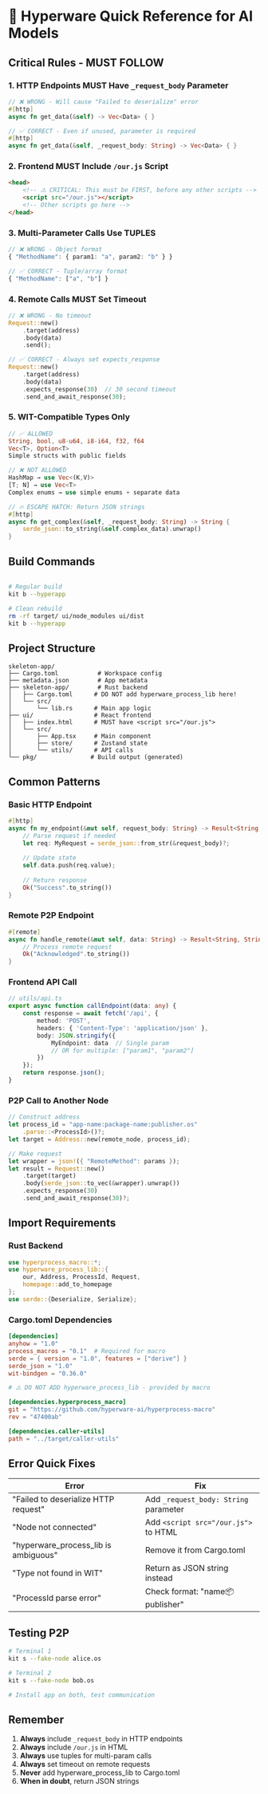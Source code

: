 # 🚀 Hyperware Quick Reference for AI Models

## Critical Rules - MUST FOLLOW

### 1. HTTP Endpoints MUST Have `_request_body` Parameter
```rust
// ❌ WRONG - Will cause "Failed to deserialize" error
#[http]
async fn get_data(&self) -> Vec<Data> { }

// ✅ CORRECT - Even if unused, parameter is required
#[http]
async fn get_data(&self, _request_body: String) -> Vec<Data> { }
```

### 2. Frontend MUST Include `/our.js` Script
```html
<head>
    <!-- ⚠️ CRITICAL: This must be FIRST, before any other scripts -->
    <script src="/our.js"></script>
    <!-- Other scripts go here -->
</head>
```

### 3. Multi-Parameter Calls Use TUPLES
```typescript
// ❌ WRONG - Object format
{ "MethodName": { param1: "a", param2: "b" } }

// ✅ CORRECT - Tuple/array format
{ "MethodName": ["a", "b"] }
```

### 4. Remote Calls MUST Set Timeout
```rust
// ❌ WRONG - No timeout
Request::new()
    .target(address)
    .body(data)
    .send();

// ✅ CORRECT - Always set expects_response
Request::new()
    .target(address)
    .body(data)
    .expects_response(30)  // 30 second timeout
    .send_and_await_response(30);
```

### 5. WIT-Compatible Types Only
```rust
// ✅ ALLOWED
String, bool, u8-u64, i8-i64, f32, f64
Vec<T>, Option<T>
Simple structs with public fields

// ❌ NOT ALLOWED
HashMap → use Vec<(K,V)>
[T; N] → use Vec<T>
Complex enums → use simple enums + separate data

// 🔥 ESCAPE HATCH: Return JSON strings
#[http]
async fn get_complex(&self, _request_body: String) -> String {
    serde_json::to_string(&self.complex_data).unwrap()
}
```

## Build Commands

```bash

# Regular build
kit b --hyperapp

# Clean rebuild
rm -rf target/ ui/node_modules ui/dist
kit b --hyperapp
```

## Project Structure
```
skeleton-app/
├── Cargo.toml           # Workspace config
├── metadata.json        # App metadata
├── skeleton-app/        # Rust backend
│   ├── Cargo.toml      # DO NOT add hyperware_process_lib here!
│   └── src/
│       └── lib.rs      # Main app logic
├── ui/                 # React frontend
│   ├── index.html      # MUST have <script src="/our.js">
│   └── src/
│       ├── App.tsx     # Main component
│       ├── store/      # Zustand state
│       └── utils/      # API calls
└── pkg/               # Build output (generated)
```

## Common Patterns

### Basic HTTP Endpoint
```rust
#[http]
async fn my_endpoint(&mut self, request_body: String) -> Result<String, String> {
    // Parse request if needed
    let req: MyRequest = serde_json::from_str(&request_body)?;
    
    // Update state
    self.data.push(req.value);
    
    // Return response
    Ok("Success".to_string())
}
```

### Remote P2P Endpoint
```rust
#[remote]
async fn handle_remote(&mut self, data: String) -> Result<String, String> {
    // Process remote request
    Ok("Acknowledged".to_string())
}
```

### Frontend API Call
```typescript
// utils/api.ts
export async function callEndpoint(data: any) {
    const response = await fetch('/api', {
        method: 'POST',
        headers: { 'Content-Type': 'application/json' },
        body: JSON.stringify({ 
            MyEndpoint: data  // Single param
            // OR for multiple: ["param1", "param2"]
        })
    });
    return response.json();
}
```

### P2P Call to Another Node
```rust
// Construct address
let process_id = "app-name:package-name:publisher.os"
    .parse::<ProcessId>()?;
let target = Address::new(remote_node, process_id);

// Make request
let wrapper = json!({ "RemoteMethod": params });
let result = Request::new()
    .target(target)
    .body(serde_json::to_vec(&wrapper).unwrap())
    .expects_response(30)
    .send_and_await_response(30)?;
```

## Import Requirements

### Rust Backend
```rust
use hyperprocess_macro::*;
use hyperware_process_lib::{
    our, Address, ProcessId, Request,
    homepage::add_to_homepage
};
use serde::{Deserialize, Serialize};
```

### Cargo.toml Dependencies
```toml
[dependencies]
anyhow = "1.0"
process_macros = "0.1"  # Required for macro
serde = { version = "1.0", features = ["derive"] }
serde_json = "1.0"
wit-bindgen = "0.36.0"

# ⚠️ DO NOT ADD hyperware_process_lib - provided by macro

[dependencies.hyperprocess_macro]
git = "https://github.com/hyperware-ai/hyperprocess-macro"
rev = "47400ab"

[dependencies.caller-utils]
path = "../target/caller-utils"
```

## Error Quick Fixes

| Error | Fix |
|-------|-----|
| "Failed to deserialize HTTP request" | Add `_request_body: String` parameter |
| "Node not connected" | Add `<script src="/our.js">` to HTML |
| "hyperware_process_lib is ambiguous" | Remove it from Cargo.toml |
| "Type not found in WIT" | Return as JSON string instead |
| "ProcessId parse error" | Check format: "name:package:publisher" |

## Testing P2P

```bash
# Terminal 1
kit s --fake-node alice.os

# Terminal 2
kit s --fake-node bob.os

# Install app on both, test communication
```

## Remember

1. **Always** include `_request_body` in HTTP endpoints
2. **Always** include `/our.js` in HTML
3. **Always** use tuples for multi-param calls
4. **Always** set timeout on remote requests
5. **Never** add hyperware_process_lib to Cargo.toml
6. **When in doubt**, return JSON strings